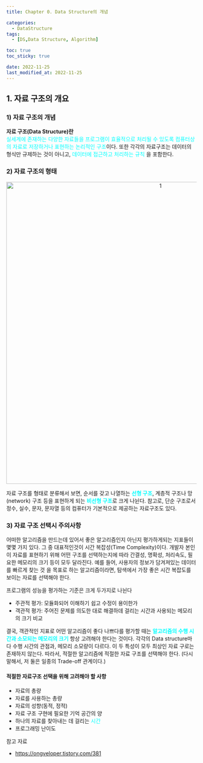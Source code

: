 ```yaml
---
title: Chapter 0. Data Structure의 개념

categories:
  - DataStructure
tags:
  - [DS,Data Structure, Algorithm]

toc: true
toc_sticky: true

date: 2022-11-25
last_modified_at: 2022-11-25 
---
```


## 1. 자료 구조의 개요
### 1) 자료 구조의 개념

**자료 구조(Data Structure)란**  
<span style = "color:aqua">실세계에 존재하는 다양한 자료들을 프로그램이 효율적으로 처리될 수 있도록 컴퓨터상의 자료로 저장하거나 표현하는 논리적인 구조</span>이다. 
또한 각각의 자료구조는 데이터의 형식만 규제하는 것이 아니고, <span style = "color:aqua">데이터에 접근하고 처리하는 규칙</span> 을 포함한다. 

### 2) 자료 구조의 형태

<p align="center">
<img width="800" alt="1" src="https://user-images.githubusercontent.com/111734605/203856521-9a054962-b980-4545-a42b-5b58c14cdbbc.png">
</p>

자료 구조를 형태로 분류해서 보면, 순서를 갖고 나열하는 <span style = "color:aqua">**선형 구조**</span>, 계층적 구조나 망(network) 구조 등을 표현하게 되는 <span style = "color:aqua">**비선형 구조**</span>로 크게 나뉜다.
참고로, 단순 구조로서 정수, 실수, 문자, 문자열 등의 컴퓨터가 기본적으로 제공하는 자료구조도 있다.

### 3) 자료 구조 선택시 주의사항

어떠한 알고리즘을 만드는데 있어서 좋은 알고리즘인지 아닌지 평가하게되는 지표들이 몇몇 가지 있다. 그 중 대표적인것이 시간 복잡성(Time Complexity)이다. 개발자 본인이 자료를
표현하기 위해 어떤 구조를 선택하는지에 따라 간결성, 명확성, 처리속도, 필요한 메모리의 크기 등이 모두 달라진다. 예를 들어, 사용자의 정보가 담겨져있는 데이터를 빠르게 찾는 것
을 목표로 하는 알고리즘이라면, 탐색에서 가장 좋은 시간 복잡도를 보이는 자료를 선택해야 한다. 

프로그램의 성능을 평가하는 기준은 크게 두가지로 나뉜다
- 주관적 평가: 모듈화되어 이해하기 쉽고 수정이 용이한가
- 객관적 평가: 주어진 문제를 의도한 대로 해결하데 걸리는 시간과 사용되는 메모리의 크기 비교

결국, 객관적인 지표로 어떤 알고리즘이 좋다 나쁘다를 평가할 때는 <span style = "color:aqua">**알고리즘의 수행 시간과 소모되는 메모리의 크기**</span> 항상 고려해야 한다는 것이다.
각각의 Data structure마다 수행 시간의 관점과, 메모리 소모량이 다르다. 이 두 특성이 모두 최상인 자료 구로는 존재하지 않는다. 따라서, 적절한 알고리즘에 적절한 자료 구조를 선택해야
한다. (다시 말해서, 저 둘은 일종의 Trade-off 관계이다.)

#### 적절한 자료구조 선택을 위해 고려해야 할 사항
- 자료의 총량
- 자료를 사용하는 총량
- 자료의 성향(동적, 정적)
- 자료 구조 구현에 필요한 기억 공간의 양
- 하나의 자료를 찾아내는 데 걸리는 <span style = "color: aqua">시간</span>
- 프로그래밍 난이도

참고 자료
- https://ongveloper.tistory.com/381
